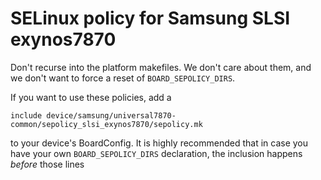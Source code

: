 # SELinux policy for Samsung SLSI exynos7870

Don't recurse into the platform makefiles. We don't care about them, and we
don't want to force a reset of `BOARD_SEPOLICY_DIRS`.

If you want to use these policies, add a

    include device/samsung/universal7870-common/sepolicy_slsi_exynos7870/sepolicy.mk

to your device's BoardConfig. It is highly recommended that in case you have
your own `BOARD_SEPOLICY_DIRS` declaration, the inclusion happens _before_
those lines

